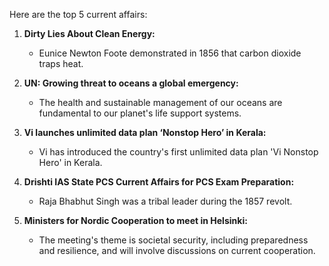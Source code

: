 Here are the top 5 current affairs:

1.  **Dirty Lies About Clean Energy:**
    *   Eunice Newton Foote demonstrated in 1856 that carbon dioxide traps heat.

2.  **UN: Growing threat to oceans a global emergency:**
    *   The health and sustainable management of our oceans are fundamental to our planet's life support systems.

3.  **Vi launches unlimited data plan ‘Nonstop Hero’ in Kerala:**
    *   Vi has introduced the country's first unlimited data plan 'Vi Nonstop Hero' in Kerala.

4.  **Drishti IAS State PCS Current Affairs for PCS Exam Preparation:**
    *   Raja Bhabhut Singh was a tribal leader during the 1857 revolt.

5.  **Ministers for Nordic Cooperation to meet in Helsinki:**
    *   The meeting's theme is societal security, including preparedness and resilience, and will involve discussions on current cooperation.